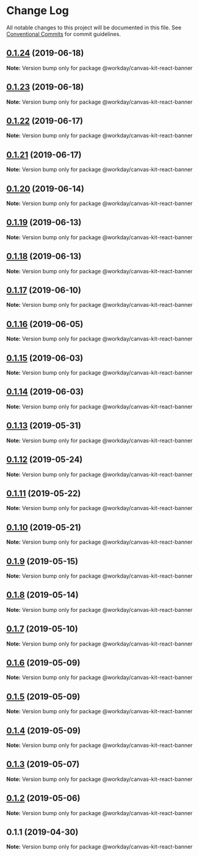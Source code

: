 # Change Log

All notable changes to this project will be documented in this file.
See [Conventional Commits](https://conventionalcommits.org) for commit guidelines.

## [0.1.24](https://ghe.megaleo.com/design/canvas-kit-react/tree/master/modules/canvas-kit-react-banner/compare/@workday/canvas-kit-react-banner@0.1.23...@workday/canvas-kit-react-banner@0.1.24) (2019-06-18)

**Note:** Version bump only for package @workday/canvas-kit-react-banner





## [0.1.23](https://ghe.megaleo.com/design/canvas-kit-react/tree/master/modules/canvas-kit-react-banner/compare/@workday/canvas-kit-react-banner@0.1.22...@workday/canvas-kit-react-banner@0.1.23) (2019-06-18)

**Note:** Version bump only for package @workday/canvas-kit-react-banner





## [0.1.22](https://ghe.megaleo.com/design/canvas-kit-react/tree/master/modules/canvas-kit-react-banner/compare/@workday/canvas-kit-react-banner@0.1.21...@workday/canvas-kit-react-banner@0.1.22) (2019-06-17)

**Note:** Version bump only for package @workday/canvas-kit-react-banner





## [0.1.21](https://ghe.megaleo.com/design/canvas-kit-react/tree/master/modules/canvas-kit-react-banner/compare/@workday/canvas-kit-react-banner@0.1.20...@workday/canvas-kit-react-banner@0.1.21) (2019-06-17)

**Note:** Version bump only for package @workday/canvas-kit-react-banner





## [0.1.20](https://ghe.megaleo.com/design/canvas-kit-react/tree/master/modules/canvas-kit-react-banner/compare/@workday/canvas-kit-react-banner@0.1.19...@workday/canvas-kit-react-banner@0.1.20) (2019-06-14)

**Note:** Version bump only for package @workday/canvas-kit-react-banner





## [0.1.19](https://ghe.megaleo.com/design/canvas-kit-react/tree/master/modules/canvas-kit-react-banner/compare/@workday/canvas-kit-react-banner@0.1.18...@workday/canvas-kit-react-banner@0.1.19) (2019-06-13)

**Note:** Version bump only for package @workday/canvas-kit-react-banner





## [0.1.18](https://ghe.megaleo.com/design/canvas-kit-react/tree/master/modules/canvas-kit-react-banner/compare/@workday/canvas-kit-react-banner@0.1.17...@workday/canvas-kit-react-banner@0.1.18) (2019-06-13)

**Note:** Version bump only for package @workday/canvas-kit-react-banner





## [0.1.17](https://ghe.megaleo.com/design/canvas-kit-react/tree/master/modules/canvas-kit-react-banner/compare/@workday/canvas-kit-react-banner@0.1.16...@workday/canvas-kit-react-banner@0.1.17) (2019-06-10)

**Note:** Version bump only for package @workday/canvas-kit-react-banner





## [0.1.16](https://ghe.megaleo.com/design/canvas-kit-react/tree/master/modules/canvas-kit-react-banner/compare/@workday/canvas-kit-react-banner@0.1.15...@workday/canvas-kit-react-banner@0.1.16) (2019-06-05)

**Note:** Version bump only for package @workday/canvas-kit-react-banner





## [0.1.15](https://ghe.megaleo.com/design/canvas-kit-react/tree/master/modules/canvas-kit-react-banner/compare/@workday/canvas-kit-react-banner@0.1.14...@workday/canvas-kit-react-banner@0.1.15) (2019-06-03)

**Note:** Version bump only for package @workday/canvas-kit-react-banner





## [0.1.14](https://ghe.megaleo.com/design/canvas-kit-react/tree/master/modules/canvas-kit-react-banner/compare/@workday/canvas-kit-react-banner@0.1.13...@workday/canvas-kit-react-banner@0.1.14) (2019-06-03)

**Note:** Version bump only for package @workday/canvas-kit-react-banner





## [0.1.13](https://ghe.megaleo.com/design/canvas-kit-react/tree/master/modules/canvas-kit-react-banner/compare/@workday/canvas-kit-react-banner@0.1.12...@workday/canvas-kit-react-banner@0.1.13) (2019-05-31)

**Note:** Version bump only for package @workday/canvas-kit-react-banner





## [0.1.12](https://ghe.megaleo.com/design/canvas-kit-react/tree/master/modules/canvas-kit-react-banner/compare/@workday/canvas-kit-react-banner@0.1.11...@workday/canvas-kit-react-banner@0.1.12) (2019-05-24)

**Note:** Version bump only for package @workday/canvas-kit-react-banner





## [0.1.11](https://ghe.megaleo.com/design/canvas-kit-react/tree/master/modules/canvas-kit-react-banner/compare/@workday/canvas-kit-react-banner@0.1.10...@workday/canvas-kit-react-banner@0.1.11) (2019-05-22)

**Note:** Version bump only for package @workday/canvas-kit-react-banner





## [0.1.10](https://ghe.megaleo.com/design/canvas-kit-react/tree/master/modules/canvas-kit-react-banner/compare/@workday/canvas-kit-react-banner@0.1.9...@workday/canvas-kit-react-banner@0.1.10) (2019-05-21)

**Note:** Version bump only for package @workday/canvas-kit-react-banner





## [0.1.9](https://ghe.megaleo.com/design/canvas-kit-react/tree/master/modules/canvas-kit-react-banner/compare/@workday/canvas-kit-react-banner@0.1.8...@workday/canvas-kit-react-banner@0.1.9) (2019-05-15)

**Note:** Version bump only for package @workday/canvas-kit-react-banner





## [0.1.8](https://ghe.megaleo.com/design/canvas-kit-react/tree/master/modules/canvas-kit-react-banner/compare/@workday/canvas-kit-react-banner@0.1.7...@workday/canvas-kit-react-banner@0.1.8) (2019-05-14)

**Note:** Version bump only for package @workday/canvas-kit-react-banner





## [0.1.7](https://ghe.megaleo.com/design/canvas-kit-react/tree/master/modules/canvas-kit-react-banner/compare/@workday/canvas-kit-react-banner@0.1.6...@workday/canvas-kit-react-banner@0.1.7) (2019-05-10)

**Note:** Version bump only for package @workday/canvas-kit-react-banner





## [0.1.6](https://ghe.megaleo.com/design/canvas-kit-react/tree/master/modules/canvas-kit-react-banner/compare/@workday/canvas-kit-react-banner@0.1.5...@workday/canvas-kit-react-banner@0.1.6) (2019-05-09)

**Note:** Version bump only for package @workday/canvas-kit-react-banner





## [0.1.5](https://ghe.megaleo.com/design/canvas-kit-react/tree/master/modules/canvas-kit-react-banner/compare/@workday/canvas-kit-react-banner@0.1.4...@workday/canvas-kit-react-banner@0.1.5) (2019-05-09)

**Note:** Version bump only for package @workday/canvas-kit-react-banner





## [0.1.4](https://ghe.megaleo.com/design/canvas-kit-react/tree/master/modules/canvas-kit-react-banner/compare/@workday/canvas-kit-react-banner@0.1.3...@workday/canvas-kit-react-banner@0.1.4) (2019-05-09)

**Note:** Version bump only for package @workday/canvas-kit-react-banner





## [0.1.3](https://ghe.megaleo.com/design/canvas-kit-react/tree/master/modules/canvas-kit-react-banner/compare/@workday/canvas-kit-react-banner@0.1.2...@workday/canvas-kit-react-banner@0.1.3) (2019-05-07)

**Note:** Version bump only for package @workday/canvas-kit-react-banner





## [0.1.2](https://ghe.megaleo.com/design/canvas-kit-react/tree/master/modules/canvas-kit-react-banner/compare/@workday/canvas-kit-react-banner@0.1.1...@workday/canvas-kit-react-banner@0.1.2) (2019-05-06)

**Note:** Version bump only for package @workday/canvas-kit-react-banner





## 0.1.1 (2019-04-30)

**Note:** Version bump only for package @workday/canvas-kit-react-banner
